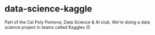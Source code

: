 # data-science-kaggle
Part of the Cal Poly Pomona, Data Science &amp; AI club. We're doing a data science project in teams called Kaggles 🙃
